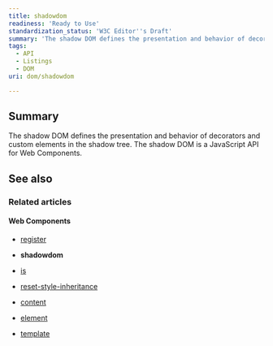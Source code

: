 ```yaml
---
title: shadowdom
readiness: 'Ready to Use'
standardization_status: 'W3C Editor''s Draft'
summary: 'The shadow DOM defines the presentation and behavior of decorators and custom elements in the shadow tree. The shadow DOM is a JavaScript API for Web Components.'
tags:
  - API
  - Listings
  - DOM
uri: dom/shadowdom

---
```

## Summary

The shadow DOM defines the presentation and behavior of decorators and custom elements in the shadow tree. The shadow DOM is a JavaScript API for Web Components.

## See also

### Related articles

#### Web Components

-   [register](/dom/Document/register)

-   **shadowdom**

-   [is](/html/attributes/is)

-   [reset-style-inheritance](/html/attributes/reset-style-inheritance)

-   [content](/html/elements/content)

-   [element](/html/elements/element)

-   [template](/html/elements/template)
